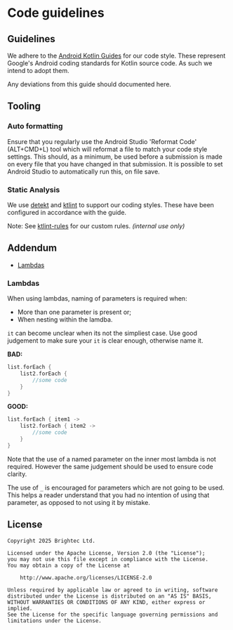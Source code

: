 # Code guidelines

## Guidelines

We adhere to the [Android Kotlin Guides](https://developer.android.com/kotlin/style-guide) for our code style. These represent Google's Android coding standards for Kotlin source code. As such we intend to adopt them.

Any deviations from this guide should documented here.

## Tooling

### Auto formatting

Ensure that you regularly use the Android Studio 'Reformat Code' (ALT+CMD+L) tool which will reformat a file to match your code style settings. This should, as a minimum, be used before a submission is made on every file that you have changed in that submission. It is possible to set Android Studio to automatically run this, on file save.

### Static Analysis

We use [detekt](https://github.com/arturbosch/detekt) and [ktlint](https://ktlint.github.io/) to support our coding styles. These have been configured in accordance with the guide.

Note: See [ktlint-rules](https://github.com/brightec/ktlint-rules_Kotlin) for our custom rules. _(internal use only)_

## Addendum

- [Lambdas](#lambdas)

### Lambdas

When using lambdas, naming of parameters is required when:
- More than one parameter is present or;
- When nesting within the lamdba. 

```it``` can become unclear when its not the simpliest case. Use good judgement to make sure your ```it``` is clear enough, otherwise name it.

__BAD:__

```kotlin
list.forEach {
    list2.forEach {
        //some code
    }
}
```

__GOOD:__

```kotlin
list.forEach { item1 ->
    list2.forEach { item2 ->
        //some code
    }
}
```

Note that the use of a named parameter on the inner most lambda is not required. However the same judgement should be used to ensure code clarity.

The use of ```_``` is encouraged for parameters which are not going to be used. This helps a reader understand that you had no intention of using that parameter, as opposed to not using it by mistake.

## License

```
Copyright 2025 Brightec Ltd.

Licensed under the Apache License, Version 2.0 (the "License");
you may not use this file except in compliance with the License.
You may obtain a copy of the License at

    http://www.apache.org/licenses/LICENSE-2.0

Unless required by applicable law or agreed to in writing, software
distributed under the License is distributed on an "AS IS" BASIS,
WITHOUT WARRANTIES OR CONDITIONS OF ANY KIND, either express or implied.
See the License for the specific language governing permissions and
limitations under the License.
```
